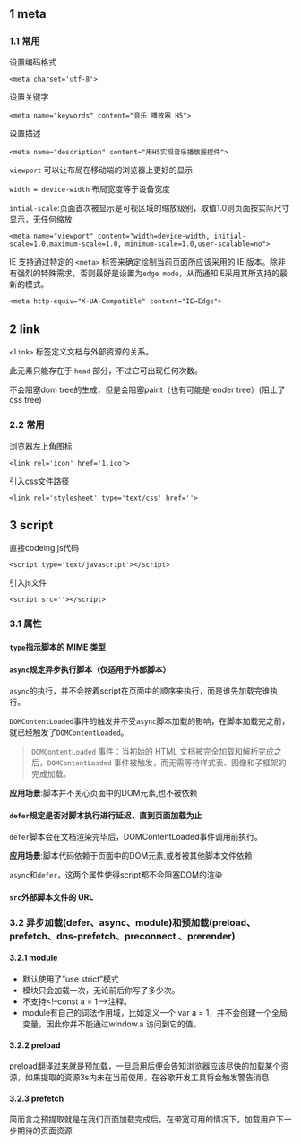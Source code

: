 #

## 1 meta

### 1.1 常用

设置编码格式

`<meta charset='utf-8'>`



设置关键字

`<meta name="keywords" content="音乐 播放器 H5">`



设置描述

`<meta name="description" content="用H5实现音乐播放器控件">`

`viewport` 可以让布局在移动端的浏览器上更好的显示

`width = device-width` 布局宽度等于设备宽度

`intial-scale`:页面首次被显示是可视区域的缩放级别，取值1.0则页面按实际尺寸显示，无任何缩放

`<meta name="viewport" content="width=device-width, initial-scale=1.0,maximum-scale=1.0, minimum-scale=1.0,user-scalable=no">`

IE 支持通过特定的 `<meta>` 标签来确定绘制当前页面所应该采用的 IE 版本。除非有强烈的特殊需求，否则最好是设置为`edge mode`，从而通知IE采用其所支持的最新的模式。

`<meta http-equiv="X-UA-Compatible" content="IE=Edge">`

## 2 link

`<link>` 标签定义文档与外部资源的关系。

此元素只能存在于 `head` 部分，不过它可出现任何次数。

不会阻塞dom tree的生成，但是会阻塞paint（也有可能是render tree）(阻止了css tree)

### 2.2 常用

浏览器左上角图标

`<link rel='icon' href='1.ico'>`

引入css文件路径

`<link rel='stylesheet' type='text/css' href=''>`

## 3 script

直接codeing js代码

`<script type='text/javascript'></script>`

引入js文件

`<script src=''></script>`

### 3.1 属性

#### `type`指示脚本的 MIME 类型

#### `async`规定异步执行脚本（仅适用于外部脚本）

`async`的执行，并不会按着script在页面中的顺序来执行，而是谁先加载完谁执行。

`DOMContentLoaded`事件的触发并不受`async`脚本加载的影响，在脚本加载完之前，就已经触发了`DOMContentLoaded`。

>`DOMContentLoaded` 事件：当初始的 HTML 文档被完全加载和解析完成之后，`DOMContentLoaded` 事件被触发，而无需等待样式表、图像和子框架的完成加载。

**应用场景**:脚本并不关心页面中的DOM元素,也不被依赖

#### `defer`规定是否对脚本执行进行延迟，直到页面加载为止

`defer`脚本会在文档渲染完毕后，DOMContentLoaded事件调用前执行。

**应用场景**:脚本代码依赖于页面中的DOM元素,或者被其他脚本文件依赖

`async`和`defer`，这两个属性使得script都不会阻塞DOM的渲染

#### `src`外部脚本文件的 URL

### 3.2 异步加载(defer、async、module)和预加载(preload、prefetch、dns-prefetch、preconnect 、prerender)

#### 3.2.1 module

- 默认使用了”use strict”模式
- 模块只会加载一次，无论前后你写了多少次。
- 不支持<!–const a = 1–>注释。
- module有自己的词法作用域，比如定义一个 var a = 1，并不会创建一个全局变量，因此你并不能通过window.a 访问到它的值。

#### 3.2.2 preload

preload翻译过来就是预加载，一旦启用后便会告知浏览器应该尽快的加载某个资源，如果提取的资源3s内未在当前使用，在谷歌开发工具将会触发警告消息

#### 3.2.3 prefetch

简而言之预提取就是在我们页面加载完成后，在带宽可用的情况下，加载用户下一步期待的页面资源
